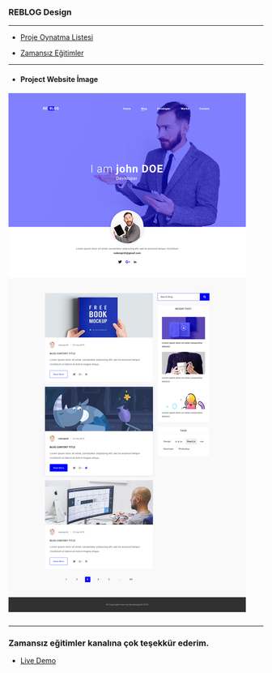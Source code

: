 ### REBLOG Design

***

* [Proje Oynatma Listesi](https://www.youtube.com/playlist?list=PLkDTLUcoIKU3ShGyMaajxadgV-vavx39C)

* [Zamansız Eğitimler](https://www.youtube.com/c/Fikret%C3%87evik)

***

* #### Project Website İmage

##### ![Project Website İmage](Psd/Re-Blog-HomePage.jpg)

***

### Zamansız eğitimler kanalına çok teşekkür ederim.

*  [Live Demo](git@github.com:MehmetAydar01/REBLOG-Project.git)

